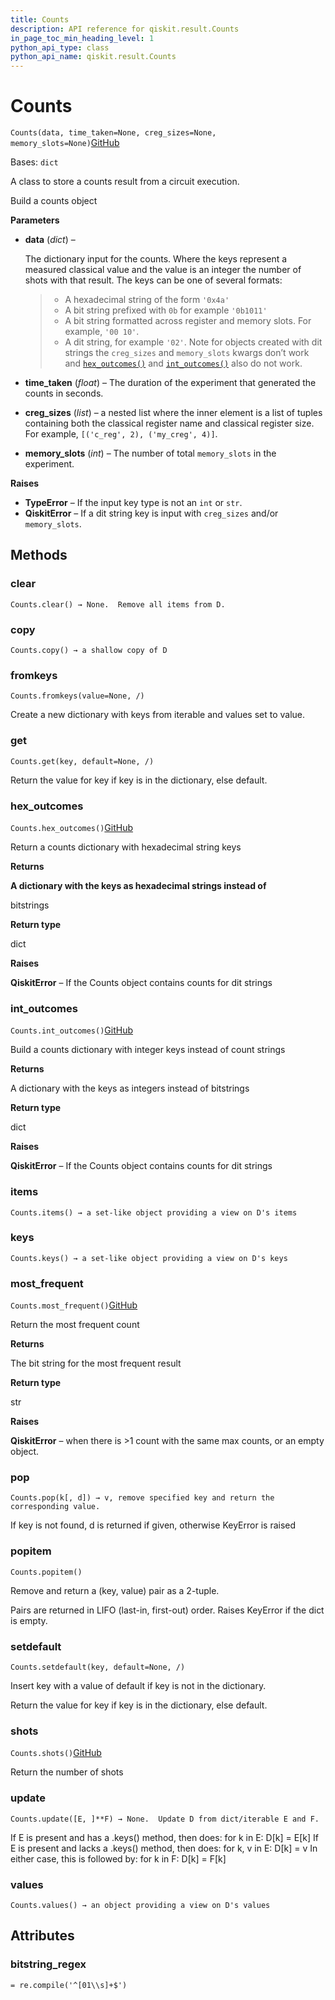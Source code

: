 ```yaml
---
title: Counts
description: API reference for qiskit.result.Counts
in_page_toc_min_heading_level: 1
python_api_type: class
python_api_name: qiskit.result.Counts
---
```


# Counts

<span id="qiskit.result.Counts" />

`Counts(data, time_taken=None, creg_sizes=None, memory_slots=None)`[GitHub](https://github.com/qiskit/qiskit/tree/stable/0.40/qiskit/result/counts.py "view source code")

Bases: `dict`

A class to store a counts result from a circuit execution.

Build a counts object

**Parameters**

*   **data** (*dict*) –

    The dictionary input for the counts. Where the keys represent a measured classical value and the value is an integer the number of shots with that result. The keys can be one of several formats:

    > *   A hexadecimal string of the form `'0x4a'`
    > *   A bit string prefixed with `0b` for example `'0b1011'`
    > *   A bit string formatted across register and memory slots. For example, `'00 10'`.
    > *   A dit string, for example `'02'`. Note for objects created with dit strings the `creg_sizes` and `memory_slots` kwargs don’t work and [`hex_outcomes()`](qiskit.result.Counts#hex_outcomes "qiskit.result.Counts.hex_outcomes") and [`int_outcomes()`](qiskit.result.Counts#int_outcomes "qiskit.result.Counts.int_outcomes") also do not work.

*   **time\_taken** (*float*) – The duration of the experiment that generated the counts in seconds.

*   **creg\_sizes** (*list*) – a nested list where the inner element is a list of tuples containing both the classical register name and classical register size. For example, `[('c_reg', 2), ('my_creg', 4)]`.

*   **memory\_slots** (*int*) – The number of total `memory_slots` in the experiment.

**Raises**

*   **TypeError** – If the input key type is not an `int` or `str`.
*   **QiskitError** – If a dit string key is input with `creg_sizes` and/or `memory_slots`.

## Methods

### clear

<span id="qiskit.result.Counts.clear" />

`Counts.clear() → None.  Remove all items from D.`

### copy

<span id="qiskit.result.Counts.copy" />

`Counts.copy() → a shallow copy of D`

### fromkeys

<span id="qiskit.result.Counts.fromkeys" />

`Counts.fromkeys(value=None, /)`

Create a new dictionary with keys from iterable and values set to value.

### get

<span id="qiskit.result.Counts.get" />

`Counts.get(key, default=None, /)`

Return the value for key if key is in the dictionary, else default.

### hex\_outcomes

<span id="qiskit.result.Counts.hex_outcomes" />

`Counts.hex_outcomes()`[GitHub](https://github.com/qiskit/qiskit/tree/stable/0.40/qiskit/result/counts.py "view source code")

Return a counts dictionary with hexadecimal string keys

**Returns**

**A dictionary with the keys as hexadecimal strings instead of**

bitstrings

**Return type**

dict

**Raises**

**QiskitError** – If the Counts object contains counts for dit strings

### int\_outcomes

<span id="qiskit.result.Counts.int_outcomes" />

`Counts.int_outcomes()`[GitHub](https://github.com/qiskit/qiskit/tree/stable/0.40/qiskit/result/counts.py "view source code")

Build a counts dictionary with integer keys instead of count strings

**Returns**

A dictionary with the keys as integers instead of bitstrings

**Return type**

dict

**Raises**

**QiskitError** – If the Counts object contains counts for dit strings

### items

<span id="qiskit.result.Counts.items" />

`Counts.items() → a set-like object providing a view on D's items`

### keys

<span id="qiskit.result.Counts.keys" />

`Counts.keys() → a set-like object providing a view on D's keys`

### most\_frequent

<span id="qiskit.result.Counts.most_frequent" />

`Counts.most_frequent()`[GitHub](https://github.com/qiskit/qiskit/tree/stable/0.40/qiskit/result/counts.py "view source code")

Return the most frequent count

**Returns**

The bit string for the most frequent result

**Return type**

str

**Raises**

**QiskitError** – when there is >1 count with the same max counts, or an empty object.

### pop

<span id="qiskit.result.Counts.pop" />

`Counts.pop(k[, d]) → v, remove specified key and return the corresponding value.`

If key is not found, d is returned if given, otherwise KeyError is raised

### popitem

<span id="qiskit.result.Counts.popitem" />

`Counts.popitem()`

Remove and return a (key, value) pair as a 2-tuple.

Pairs are returned in LIFO (last-in, first-out) order. Raises KeyError if the dict is empty.

### setdefault

<span id="qiskit.result.Counts.setdefault" />

`Counts.setdefault(key, default=None, /)`

Insert key with a value of default if key is not in the dictionary.

Return the value for key if key is in the dictionary, else default.

### shots

<span id="qiskit.result.Counts.shots" />

`Counts.shots()`[GitHub](https://github.com/qiskit/qiskit/tree/stable/0.40/qiskit/result/counts.py "view source code")

Return the number of shots

### update

<span id="qiskit.result.Counts.update" />

`Counts.update([E, ]**F) → None.  Update D from dict/iterable E and F.`

If E is present and has a .keys() method, then does: for k in E: D\[k] = E\[k] If E is present and lacks a .keys() method, then does: for k, v in E: D\[k] = v In either case, this is followed by: for k in F: D\[k] = F\[k]

### values

<span id="qiskit.result.Counts.values" />

`Counts.values() → an object providing a view on D's values`

## Attributes

<span id="qiskit.result.Counts.bitstring_regex" />

### bitstring\_regex

`= re.compile('^[01\\s]+$')`

